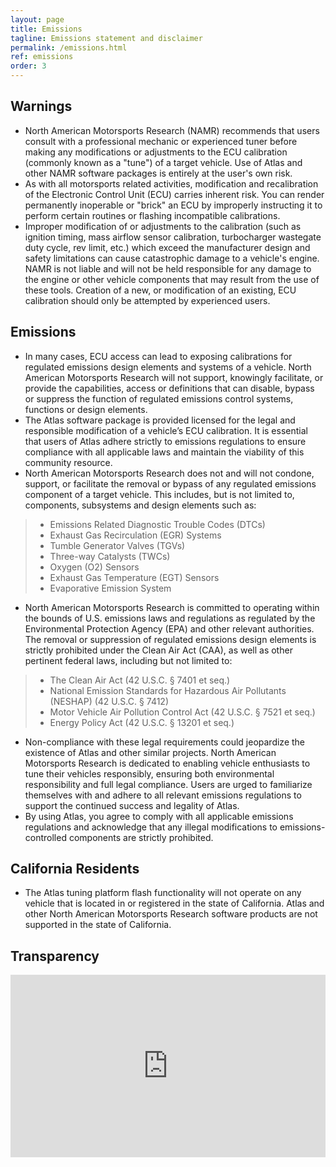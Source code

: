 ```yaml
---
layout: page
title: Emissions
tagline: Emissions statement and disclaimer
permalink: /emissions.html
ref: emissions
order: 3
---
```


## Warnings
* North American Motorsports Research (NAMR) recommends that users consult with a professional mechanic or experienced tuner before making any modifications or adjustments to the ECU calibration (commonly known as a "tune") of a target vehicle. Use of Atlas and other NAMR software packages is entirely at the user's own risk.
* As with all motorsports related activities, modification and recalibration of the Electronic Control Unit (ECU) carries inherent risk. You can render permanently inoperable or "brick" an ECU by improperly instructing it to perform certain routines or flashing incompatible calibrations.
* Improper modification of or adjustments to the calibration (such as ignition timing, mass airflow sensor calibration, turbocharger wastegate duty cycle, rev limit, etc.) which exceed the manufacturer design and safety limitations can cause catastrophic damage to a vehicle's engine. NAMR is not liable and will not be held responsible for any damage to the engine or other vehicle components that may result from the use of these tools. Creation of a new, or modification of an existing, ECU calibration should only be attempted by experienced users.

## Emissions
* In many cases, ECU access can lead to exposing calibrations for regulated emissions design elements and systems of a vehicle. North American Motorsports Research will not support, knowingly facilitate, or provide the capabilities, access or definitions that can disable, bypass or suppress the function of regulated emissions control systems, functions or design elements.
* The Atlas software package is provided licensed for the legal and responsible modification of a vehicle’s ECU calibration. It is essential that users of Atlas adhere strictly to emissions regulations to ensure compliance with all applicable laws and maintain the viability of this community resource.
* North American Motorsports Research does not and will not condone, support, or facilitate the removal or bypass of any regulated emissions component of a target vehicle. This includes, but is not limited to, components, subsystems and design elements such as:

> - Emissions Related Diagnostic Trouble Codes (DTCs)
> - Exhaust Gas Recirculation (EGR) Systems
> - Tumble Generator Valves (TGVs)
> - Three-way Catalysts (TWCs)
> - Oxygen (O2) Sensors
> - Exhaust Gas Temperature (EGT) Sensors
> - Evaporative Emission System

* North American Motorsports Research is committed to operating within the bounds of U.S. emissions laws and regulations as regulated by the Environmental Protection Agency (EPA) and other relevant authorities. The removal or suppression of regulated emissions design elements is strictly prohibited under the Clean Air Act (CAA), as well as other pertinent federal laws, including but not limited to:

> - The Clean Air Act (42 U.S.C. § 7401 et seq.)
> - National Emission Standards for Hazardous Air Pollutants (NESHAP) (42 U.S.C. § 7412)
> - Motor Vehicle Air Pollution Control Act (42 U.S.C. § 7521 et seq.)
> - Energy Policy Act (42 U.S.C. § 13201 et seq.)

* Non-compliance with these legal requirements could jeopardize the existence of Atlas and other similar projects. North American Motorsports Research is dedicated to enabling vehicle enthusiasts to tune their vehicles responsibly, ensuring both environmental responsibility and full legal compliance. Users are urged to familiarize themselves with and adhere to all relevant emissions regulations to support the continued success and legality of Atlas.
* By using Atlas, you agree to comply with all applicable emissions regulations and acknowledge that any illegal modifications to emissions-controlled components are strictly prohibited.

## California Residents
* The Atlas tuning platform flash functionality will not operate on any vehicle that is located in or registered in the state of California. Atlas and other North American Motorsports Research software products are not supported in the state of California. 

## Transparency

<iframe frameborder="0" scrolling="no" style="width:100%; height:292px;" allow="clipboard-write" src="https://emgithub.com/iframe.html?target=https%3A%2F%2Fgithub.com%2Fmotorsportsresearch%2Fatlas-public%2Fblob%2Fmain%2Fdocs%2Fcanary.txt&style=base16%2Fsolarized-light&type=code&showBorder=on&showFullPath=on"></iframe>
